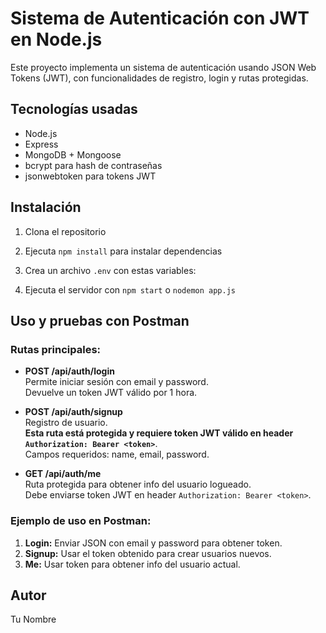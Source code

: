 # Sistema de Autenticación con JWT en Node.js

Este proyecto implementa un sistema de autenticación usando JSON Web Tokens (JWT), con funcionalidades de registro, login y rutas protegidas.

## Tecnologías usadas
- Node.js
- Express
- MongoDB + Mongoose
- bcrypt para hash de contraseñas
- jsonwebtoken para tokens JWT

## Instalación
1. Clona el repositorio
2. Ejecuta `npm install` para instalar dependencias
3. Crea un archivo `.env` con estas variables:

4. Ejecuta el servidor con `npm start` o `nodemon app.js`

## Uso y pruebas con Postman

### Rutas principales:

- **POST /api/auth/login**  
  Permite iniciar sesión con email y password.  
  Devuelve un token JWT válido por 1 hora.

- **POST /api/auth/signup**  
  Registro de usuario.  
  **Esta ruta está protegida y requiere token JWT válido en header `Authorization: Bearer <token>`**.  
  Campos requeridos: name, email, password.

- **GET /api/auth/me**  
  Ruta protegida para obtener info del usuario logueado.  
  Debe enviarse token JWT en header `Authorization: Bearer <token>`.

### Ejemplo de uso en Postman:

1. **Login:** Enviar JSON con email y password para obtener token.  
2. **Signup:** Usar el token obtenido para crear usuarios nuevos.  
3. **Me:** Usar token para obtener info del usuario actual.

## Autor
Tu Nombre
